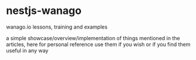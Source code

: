 # nestjs-wanago
wanago.io lessons, training and examples

a simple showcase/overview/implementation of things mentioned in the articles, here for personal reference
use them if you wish or if you find them useful in any way
